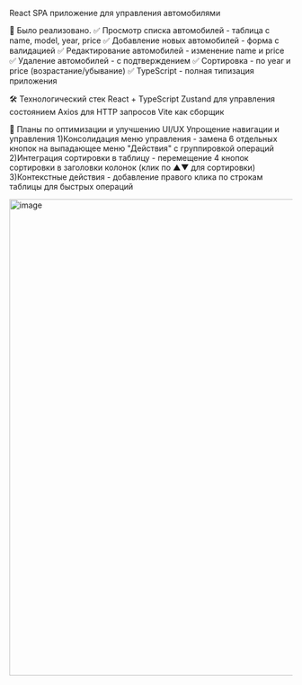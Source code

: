 React SPA приложение для управления автомобилями

🚀 Было реализовано.
✅ Просмотр списка автомобилей - таблица с name, model, year, price
✅ Добавление новых автомобилей - форма с валидацией
✅ Редактирование автомобилей - изменение name и price
✅ Удаление автомобилей - с подтверждением
✅ Сортировка - по year и price (возрастание/убывание)
✅ TypeScript - полная типизация приложения

🛠️ Технологический стек
React + TypeScript
Zustand для управления состоянием
Axios для HTTP запросов
Vite как сборщик

🔮 Планы по оптимизации и улучшению UI/UX
Упрощение навигации и управления
1)Консолидация меню управления - замена 6 отдельных кнопок на выпадающее меню "Действия" с группировкой операций
2)Интеграция сортировки в таблицу - перемещение 4 кнопок сортировки в заголовки колонок (клик по ▲▼ для сортировки)
3)Контекстные действия - добавление правого клика по строкам таблицы для быстрых операций


<img width="1855" height="848" alt="image" src="https://github.com/user-attachments/assets/9fe16a0d-ff99-4a8b-a650-e2a7dd27f580" />
